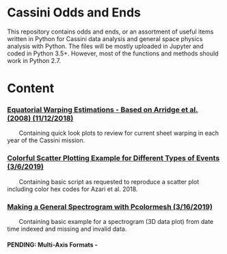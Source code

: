 # Cassini Odds and Ends 
This repository contains odds and ends, or an assortment of useful items written in Python for Cassini data analysis and general space physics analysis with Python. The files will be mostly uploaded in Jupyter and coded in Python 3.5+. 
However, most of the functions and methods should work in Python 2.7. 

# Content
### [Equatorial Warping Estimations - Based on Arridge et al. (2008) (11/12/2018)](https://github.com/astro-abby/cassini_odds_ends/blob/master/CurrentSheet/Saturn_current_sheet_warping.ipynb)
&nbsp;&nbsp;&nbsp;&nbsp;&nbsp;&nbsp; Containing quick look plots to review for current sheet warping in each year of the Cassini mission. 

### [Colorful Scatter Plotting Example for Different Types of Events (3/6/2019)](https://github.com/astro-abby/cassini_odds_ends/blob/master/ColorfulScatter/Colorful_scatter_plot.ipynb)
&nbsp;&nbsp;&nbsp;&nbsp;&nbsp;&nbsp; Containing basic script as requested to reproduce a scatter plot including color hex codes for Azari et al. 2018. 

### [Making a General Spectrogram with Pcolormesh (3/16/2019)](https://github.com/astro-abby/cassini_odds_ends/blob/master/Spectrogram/Spectrogram_example.ipynb)
&nbsp;&nbsp;&nbsp;&nbsp;&nbsp;&nbsp; Containing basic example for a spectrogram (3D data plot) from date time indexed and missing and invalid data.


#### PENDING: Multi-Axis Formats -
&nbsp;&nbsp;&nbsp;&nbsp;&nbsp;&nbsp;
